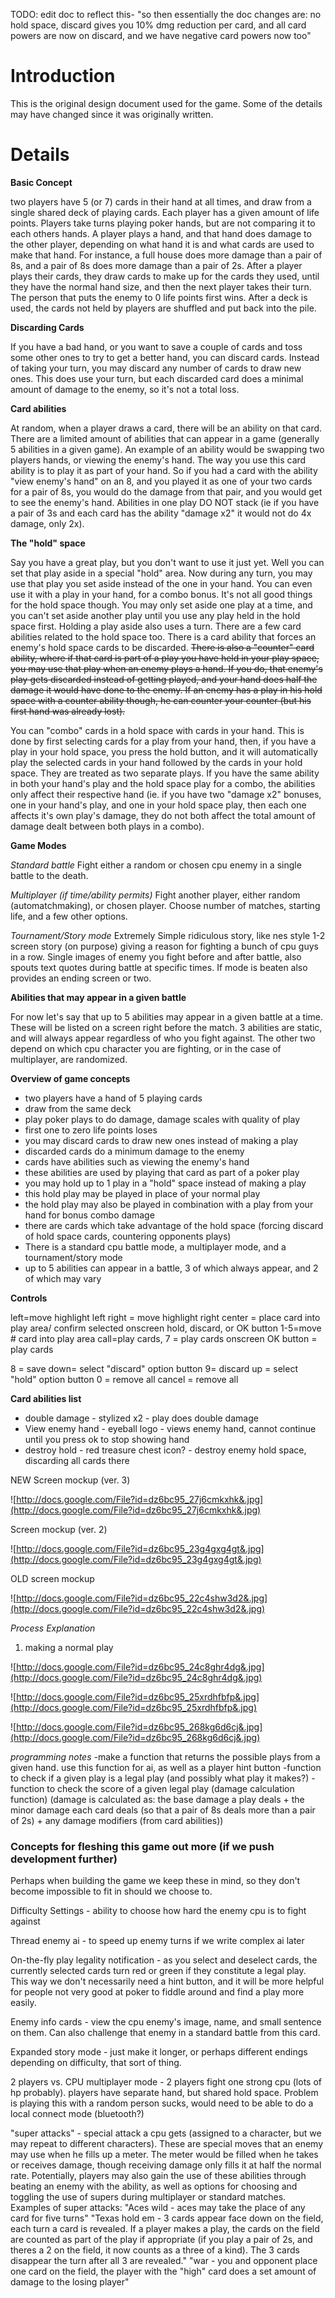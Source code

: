 TODO: edit doc to reflect this-
"so then essentially the doc changes are: no hold space, discard gives you 10% dmg reduction per card, and all card powers are now on discard, and we have negative card powers now too"

# Introduction #

This is the original design document used for the game.  Some of the details may have changed since it was originally written.


# Details #

**Basic Concept**

two players have 5 (or 7) cards in their hand at all times, and draw from a single shared deck of playing cards. Each player has a given amount of life points. Players take turns playing poker hands, but are not comparing it to each others hands. A player plays a hand, and that hand does damage to the other player, depending on what hand it is and what cards are used to make that hand. For instance, a full house does more damage than a pair of 8s, and a pair of 8s does more damage than a pair of 2s. After a player plays their cards, they draw cards to make up for the cards they used, until they have the normal hand size, and then the next player takes their turn. The person that puts the enemy to 0 life points first wins. After a deck is used, the cards not held by players are shuffled and put back into the pile.

**Discarding Cards**

If you have a bad hand, or you want to save a couple of cards and toss some other ones to try to get a better hand, you can discard cards. Instead of taking your turn, you may discard any number of cards to draw new ones. This does use your turn, but each discarded card does a minimal amount of damage to the enemy, so it's not a total loss.

**Card abilities**

At random, when a player draws a card, there will be an ability on that card. There are a limited amount of abilities that can appear in a game (generally 5 abilities in a given game). An example of an ability would be swapping two players hands, or viewing the enemy's hand. The way you use this card ability is to play it as part of your hand. So if you had a card with the ability "view enemy's hand" on an 8, and you played it as one of your two cards for a pair of 8s, you would do the damage from that pair, and you would get to see the enemy's hand. Abilities in one play DO NOT stack (ie if you have a pair of 3s and each card has the ability "damage x2" it would not do 4x damage, only 2x).

**The "hold" space**

Say you have a great play, but you don't want to use it just yet. Well you can set that play aside in a special "hold" area. Now during any turn, you may use that play you set aside instead of the one in your hand. You can even use it with a play in your hand, for a combo bonus. It's not all good things for the hold space though. You may only set aside one play at a time, and you can't set aside another play until you use any play held in the hold space first. Holding a play aside also uses a turn. There are a few card abilities related to the hold space too. There is a card ability that forces an enemy's hold space cards to be discarded. ~~There is also a "counter" card ability, where if that card is part of a play you have held in your play space, you may use that play when an enemy plays a hand. If you do, that enemy's play gets discarded instead of getting played, and your hand does half the damage it would have done to the enemy. If an enemy has a play in his hold space with a counter ability though, he can counter your counter (but his first hand was already lost).~~

You can "combo" cards in a hold space with cards in your hand. This is done by first selecting cards for a play from your hand, then, if you have a play in your hold space, you press the hold button, and it will automatically play the selected cards in your hand followed by the cards in your hold space. They are treated as two separate plays. If you have the same ability in both your hand's play and the hold space play for a combo, the abilities only affect their respective hand (ie. if you have two "damage x2" bonuses, one in your hand's play, and one in your hold space play, then each one affects it's own play's damage, they do not both affect the total amount of damage dealt between both plays in a combo).

**Game Modes**

_Standard battle_
Fight either a random or chosen cpu enemy in a single battle to the death.

_Multiplayer (if time/ability permits)_
Fight another player, either random (automatchmaking), or chosen player. Choose number of matches, starting life, and a few other options.

_Tournament/Story mode_
Extremely Simple ridiculous story, like nes style 1-2 screen story (on purpose) giving a reason for fighting a bunch of cpu guys in a row. Single images of enemy you fight before and after battle, also spouts text quotes during battle at specific times. If mode is beaten also provides an ending screen or two.

**Abilities that may appear in a given battle**

For now let's say that up to 5 abilities may appear in a given battle at a time. These will be listed on a screen right before the match. 3 abilities are static, and will always appear regardless of who you fight against. The other two depend on which cpu character you are fighting, or in the case of multiplayer, are randomized.


**Overview of game concepts**

  * two players have a hand of 5 playing cards
  * draw from the same deck
  * play poker plays to do damage, damage scales with quality of play
  * first one to zero life points loses
  * you may discard cards to draw new ones instead of making a play
  * discarded cards do a minimum damage to the enemy
  * cards have abilities such as viewing the enemy's hand
  * these abilities are used by playing that card as part of a poker play
  * you may hold up to 1 play in a "hold" space instead of making a play
  * this hold play may be played in place of your normal play
  * the hold play may also be played in combination with a play from your hand for bonus combo damage
  * there are cards which take advantage of the hold space (forcing discard of hold space cards, countering opponents plays)
  * There is a standard cpu battle mode, a multiplayer mode, and a tournament/story mode
  * up to 5 abilities can appear in a battle, 3 of which always appear, and 2 of which may vary


**Controls**

left=move highlight left
right = move highlight right
center = place card into play area/ confirm selected onscreen hold, discard, or OK button
1-5=move # card into play area
call=play cards, 7 = play cards
onscreen  OK button = play cards

8 = save
down= select "discard" option button
9= discard
up = select "hold" option button
0 = remove all
cancel = remove all

**Card abilities list**

  * double damage - stylized x2 - play does double damage
  * View enemy hand - eyeball logo - views enemy hand, cannot continue until you press ok to stop showing hand
  * destroy hold - red treasure chest icon? - destroy enemy hold space, discarding all cards there

NEW Screen mockup (ver. 3)

![http://docs.google.com/File?id=dz6bc95_27j6cmkxhk&.jpg](http://docs.google.com/File?id=dz6bc95_27j6cmkxhk&.jpg)

Screen mockup (ver. 2)

![http://docs.google.com/File?id=dz6bc95_23g4gxg4gt&.jpg](http://docs.google.com/File?id=dz6bc95_23g4gxg4gt&.jpg)

OLD screen mockup

![http://docs.google.com/File?id=dz6bc95_22c4shw3d2&.jpg](http://docs.google.com/File?id=dz6bc95_22c4shw3d2&.jpg)

_Process Explanation_
1) making a normal play

![http://docs.google.com/File?id=dz6bc95_24c8ghr4dg&.jpg](http://docs.google.com/File?id=dz6bc95_24c8ghr4dg&.jpg)

![http://docs.google.com/File?id=dz6bc95_25xrdhfbfp&.jpg](http://docs.google.com/File?id=dz6bc95_25xrdhfbfp&.jpg)

![http://docs.google.com/File?id=dz6bc95_268kg6d6cj&.jpg](http://docs.google.com/File?id=dz6bc95_268kg6d6cj&.jpg)

_programming notes_
-make a function that returns the possible plays from a given hand.
use this function for ai, as well as a player hint button
-function to check if a given play is a legal play (and possibly what play it makes?)
-function to check the score of a given legal play (damage calculation function) (damage is calculated as: the base damage a play deals + the minor damage each card deals (so that a pair of 8s deals more than a pair of 2s) + any damage modifiers (from card abilities))

### Concepts for fleshing this game out more (if we push development further) ###
Perhaps when building the game we keep these in mind, so they don't become impossible to fit in should we choose to.

Difficulty Settings - ability to choose how hard the enemy cpu is to fight against

Thread enemy ai - to speed up enemy turns if we write complex ai later

On-the-fly play legality notification - as you select and deselect cards, the currently selected cards turn red or green if they constitute a legal play. This way we don't necessarily need a hint button, and it will be more helpful for people not very good at poker to fiddle around and find a play more easily.

Enemy info cards - view the cpu enemy's image, name, and small sentence on them. Can also challenge that enemy in a standard battle from this card.

Expanded story mode - just make it longer, or perhaps different endings depending on difficulty, that sort of thing.

2 players vs. CPU multiplayer mode - 2 players fight one strong cpu (lots of hp probably). players have separate hand, but shared hold space. Problem is playing this with a random person sucks, would need to be able to do a local connect mode (bluetooth?)

"super attacks" - special attack a cpu gets (assigned to a character, but we may repeat to different characters). These are special moves that an enemy may use when he fills up a meter. The meter would be filled when he takes or receives damage, though receiving damage only fills it at half the normal rate. Potentially, players may also gain the use of these abilities through beating an enemy with the ability, as well as options for choosing and toggling the use of supers during multiplayer or standard matches. Examples of super attacks: "Aces wild - aces may take the place of any card for five turns" "Texas hold em - 3 cards appear face down on the field, each turn a card is revealed. If a player makes a play, the cards on the field are counted as part of the play if appropriate (if you play a pair of 2s, and theres a 2 on the field, it now counts as a three of a kind). The 3 cards disappear the turn after all 3 are revealed." "war - you and opponent place one card on the field, the player with the "high" card does a set amount of damage to the losing player"